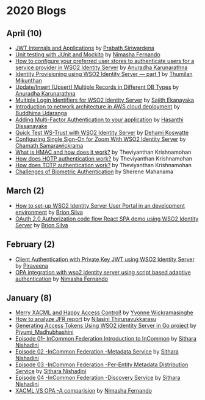 # 2020 Blogs

## April (10)
* [JWT Internals and Applications](https://medium.facilelogin.com/jwt-internals-and-applications-d6171ce9e9ce) by [Prabath Siriwardena](https://medium.facilelogin.com/)
* [Unit testing with JUnit and Mockito](https://medium.com/@protectyourprinter/unit-testing-with-junit-and-mockito-3a1d9edbdcbf) by [Nimasha Fernando](https://medium.com/@nimasha)
* [How to configure your preferred user stores to authenticate users for a service provider in WSO2 Identity Server](https://medium.com/@anuradha.15/how-to-configure-your-preferred-user-stores-to-authenticate-users-for-a-service-provider-in-wso2-cdadf43f9366) by [Anuradha Karunarathna](https://medium.com/@anuradha.15)
* [Identity Provisioning using WSO2 Identity Server — part 1](https://medium.com/@thumilan/identity-provisioning-using-wso2-identity-server-part-1-e02ecee84cd6) by [Thumilan Mikunthan](https://medium.com/@thumilan)
* [Update/Insert (Upsert) Multiple Records in Different DB Types](https://blog.usejournal.com/update-insert-upsert-multiple-records-in-different-db-types-63aa44191884) by [Anuradha Karunarathna](https://medium.com/@anuradha.15)
* [Multiple Login Identifiers for WSO2 Identity Server](https://medium.com/@sajithekanayaka/solved-multiple-login-identifiers-for-wso2-identity-server-78005599d97e?sk=35ab7dde0cc895de9a750d5c4b475840) by [Sajith Ekanayaka](https://medium.com/@sajithekanayaka)
* [Introduction to network architecture in AWS cloud deployment](https://medium.com/@buddhimau/introduction-to-network-architecture-in-aws-cloud-deployment-e709c1af93b0) by [Buddhima Udaranga](https://medium.com/@buddhimau)
* [Adding Multi-Factor Authentication to your application](https://medium.com/@hasanthipurnimadissanayake/adding-multi-factor-authentication-to-your-application-2e259ed43a04) by [Hasanthi Dissanayake](https://medium.com/@hasanthipurnimadissanayake)
* [Quick Test WS-Trust with WSO2 Identity Server](https://medium.com/@dehami.deshan/quick-test-ws-trust-with-wso2-identity-server-f33e3b3ac59b) by [Dehami Koswatte](https://medium.com/@dehami.deshan)
* [Configuring Single Sign-On for Zoom With WSO2 Identity Server](https://wso2.com/blogs/thesource/configuring-single-sign-on-for-zoom-with-wso2-identity-server/) by [Chamath Samarawickrama](https://medium.com/@htamahc)
* [What is HMAC and how does it work?](https://www.thearmchaircritic.org/mansplainings/what-is-hmac-and-how-does-it-work) by Theviyanthan Krishnamohan
* [How does HOTP authentication work?](https://www.thearmchaircritic.org/mansplainings/how-does-hotp-authentication-work) by Theviyanthan Krishnamohan
* [How does TOTP authentication work?](https://www.thearmchaircritic.org/mansplainings/how-does-totp-authentication-work) by Theviyanthan Krishnamohan
* [Challenges of Biometric Authentication](https://medium.com/@Sher_M/challenges-of-implementing-biometric-authentication-fdef1cf208e1) by Sherene Mahanama

## March (2)
* [How to set-up WSO2 Identity Server User Portal in an development environment](https://medium.com/@brionmario/how-to-set-up-wso2-identity-server-user-portal-in-an-development-environment-d406d15ec703) by [Brion Silva](https://medium.com/@brionmario)
* [OAuth 2.0 Authorization code flow React SPA demo using WSO2 Identity Server](https://medium.com/@brionmario/oauth-2-0-authorization-code-flow-react-spa-demo-using-wso2-identity-server-5829b890a6d4) by [Brion Silva](https://medium.com/@brionmario)

## February (2)
* [Client Authentication with Private Key JWT using WSO2 Identity Server](https://medium.com/@piraveenaparalogarajah/client-authentication-with-private-key-jwt-using-wso2-identity-server-ae5c245ecb84) by [Piraveena](https://medium.com/@piraveenaparalogarajah)
* [OPA integration with wso2 identity server using script based adaptive authentication](https://medium.com/@protectyourprinter/opa-integration-with-wso2-identity-server-using-script-based-adaptive-authentication-d6eff8221d40) by [Nimasha Fernando](https://medium.com/@nimasha)

## January (8)
* [Merry XACML and Happy Access Control!](https://medium.com/@yvonne.wicks/merry-xacml-and-happy-access-control-1add93c2a23a) by [Yvonne Wickramasinghe](https://medium.com/@yvonne.wicks)
* [How to analyze JFR report](https://medium.com/@nilasini/analyzing-jfr-report-with-an-example-435a9d24fd60) by [Nilasini Thirunavukkarasu](https://medium.com/@nilasini)
* [Generating Access Tokens Using WSO2 identity Server in Go project](https://medium.com/@piyumim/generating-access-tokens-using-wso2-identity-server-in-go-project-453368d3f25f) by [Piyumi_Madhubhashini](https://medium.com/@piyumim)
* [Episode 01- InCommon Federation Introduction to InCommon](https://medium.com/@sitharanishadini001/incommon-federation-258618761709) by [Sithara Nishadini](https://medium.com/@sitharanishadini001)
* [Episode 02 -InCommon Federation -Metadata Service](https://medium.com/@sitharanishadini001/incommon-federation-bbbd442c9d4d) by [Sithara Nishadini](https://medium.com/@sitharanishadini001)
* [Episode 03 -InCommon Federation -Per-Entity Metadata Distribution Service](https://medium.com/@sitharanishadini001/episode-03-incommon-federation-per-entity-metadata-distribution-service-31a44f8e947c) by [Sithara Nishadini](https://medium.com/@sitharanishadini001)
* [Episode 04 -InCommon Federation -Discovery Service](https://medium.com/@sitharanishadini001/episode-04-incommon-federation-discovery-service-f16a1b5a4fdf) by [Sithara Nishadini](https://medium.com/@sitharanishadini001)
* [XACML VS OPA -A comparision](https://medium.com/@nimasha/xacml-vs-opa-a-comparison-956e549ac4aa) by [Nimasha Fernando](https://medium.com/@nimasha)
